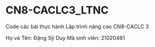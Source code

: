 # CN8-CACLC3_LTNC
Code các bài thực hành Lập trình nâng cao CN8-CACLC 3 

Họ và Tên: Đặng Sỹ Duy
Mã sinh viên: 21020461
